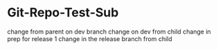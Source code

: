 Git-Repo-Test-Sub
=================
change from parent on dev branch
change on dev from child
change in prep for release 1
change in the release branch from child